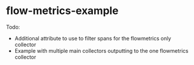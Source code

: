 # flow-metrics-example

Todo:
- Additional attribute to use to filter spans for the flowmetrics only collector
- Example with multiple main collectors outputting to the one flowmetrics collector